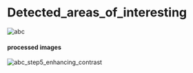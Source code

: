 # Detected_areas_of_interesting
![abc](https://github.com/FelixQLe/Detected_areas_of_interesting/assets/93171100/1459d0be-3f25-4bcb-bfda-463755b139f5)

#### processed images
![abc_step5_enhancing_contrast](https://github.com/FelixQLe/Detected_areas_of_interesting/assets/93171100/1dd7e8a3-4cb8-4b57-9767-28f46585b19b)
